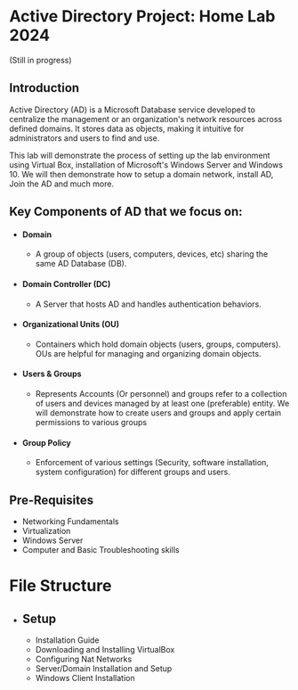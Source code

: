 # Active Directory Project: Home Lab 2024
(Still in progress)

## Introduction

Active Directory (AD) is a Microsoft Database service developed to centralize the management or an organization's network resources across defined domains. It stores data as objects, making it intuitive for administrators and users to find and use. 

This lab will demonstrate the process of setting up the lab environment using Virtual Box, installation of Microsoft's Windows Server and Windows 10. We will then demonstrate how to setup a domain network, install AD, Join the AD and much more. 

## Key Components of AD that we focus on:

* #### Domain
    - A group of objects (users, computers, devices, etc) sharing the same AD Database (DB).
* #### Domain Controller (DC)
    - A Server that hosts AD and handles authentication behaviors.
* #### Organizational Units (OU)
    -  Containers which hold domain objects (users, groups, computers). OUs are helpful for managing and organizing domain objects.
* #### Users & Groups
    - Represents Accounts (Or personnel) and groups refer to a collection of users and devices managed by at least one (preferable) entity. We will demonstrate how to create users and groups and apply certain permissions to various groups
* #### Group Policy
    - Enforcement of various settings (Security, software installation, system configuration) for different groups and users.


## Pre-Requisites

* Networking Fundamentals
* Virtualization
* Windows Server
* Computer and Basic Troubleshooting skills

# File Structure

* ## Setup
    - Installation Guide
    - Downloading and Installing VirtualBox
    - Configuring Nat Networks
    - Server/Domain Installation and Setup
    - Windows Client Installation


